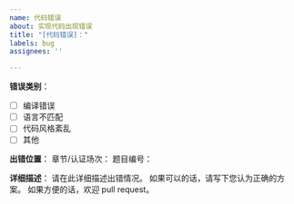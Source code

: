 ```yaml
---
name: 代码错误
about: 实现代码出现错误
title: "[代码错误]："
labels: bug
assignees: ''

---
```


**错误类别**：
<!-- 请在对应错误类型处输入x，如 - [x] 编译错误 -->
- [ ] 编译错误
- [ ] 语言不匹配
- [ ] 代码风格紊乱
- [ ] 其他

**出错位置**：
章节/认证场次：
题目编号：

**详细描述**：
请在此详细描述出错情况。
如果可以的话，请写下您认为正确的方案。
如果方便的话，欢迎 pull request。
